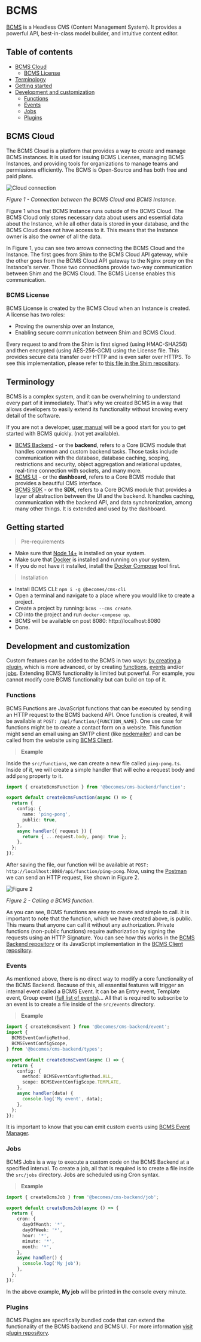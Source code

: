 # BCMS

[BCMS](thebcms.com) is a Headless CMS (Content Management System). It provides a powerful API, best-in-class model builder, and intuitive content editor.

## Table of contents

- [BCMS Cloud](#bcms-cloud)
  - [BCMS License](#bcms-license)
- [Terminology](#terminology)
- [Getting started](#getting-started)
- [Development and customization](development-and-customization)
  - [Functions](#functions)
  - [Events](#events)
  - [Jobs](#jobs)
  - [Plugins](#plugins)

## BCMS Cloud

The BCMS Cloud is a platform that provides a way to create and manage BCMS instances. It is used for issuing BCMS Licenses, managing BCMS Instances, and providing tools for organizations to manage teams and permissions efficiently. The BCMS is Open-Source and has both free and paid plans.

![Cloud connection](/assets/readme/fig2.png)

_Figure 1 - Connection between the BCMS Cloud and BCMS Instance._

Figure 1 whos that BCMS Instance runs outside of the BCMS Cloud. The BCMS Cloud only stores necessary data about users and essential data about the Instance, while all other data is stored in your database, and the BCMS Cloud does not have access to it. This means that the Instance owner is also the owner of all the data.

In Figure 1, you can see two arrows connecting the BCMS Cloud and the Instance. The first goes from Shim to the BCMS Cloud API gateway, while the other goes from the BCMS Cloud API gateway to the Nginx proxy on the Instance's server. Those two connections provide two-way communication between Shim and the BCMS Cloud. The BCMS License enables this communication.

### BCMS License

BCMS License is created by the BCMS Cloud when an Instance is created. A license has two roles:

- Proving the ownership over an Instance,
- Enabling secure communication between Shim and BCMS Cloud.

Every request to and from the Shim is first signed (using HMAC-SHA256) and then encrypted (using AES-256-GCM) using the License file. This provides secure data transfer over HTTP and is even safer over HTTPS. To see this implementation, please refer to [this file in the Shim repository](https://github.com/becomesco/cms-shim/blob/next/src/services/security.ts).

## Terminology

BCMS is a complex system, and it can be overwhelming to understand every part of it immediately. That's why we created BCMS in a way that allows developers to easily extend its functionality without knowing every detail of the software.

If you are not a developer, [user manual]() will be a good start for you to get started with BCMS quickly. (not yet available).

- [BCMS Backend](https://github.com/becomesco/cms-backend) - or the **backend**, refers to a Core BCMS module that handles common and custom backend tasks. Those tasks include communication with the database, database caching, scoping, restrictions and security, object aggregation and relational updates, real-time connection with sockets, and many more.
- [BCMS UI](https://github.com/becomesco/cms-ui) - or the **dashboard**, refers to a Core BCMS module that provides a beautiful CMS interface.
- [BCMS SDK](https://github.com/becomesco/cms-sdk) - or the **SDK**, refers to a Core BCMS module that provides a layer of abstraction between the UI and the backend. It handles caching, communication with the backend API, and data synchronization, among many other things. It is extended and used by the dashboard.

## Getting started

> Pre-requirements

- Make sure that [Node 14+](https://nodejs.org/en/) is installed on your system.
- Make sure that [Docker](https://www.docker.com/) is installed and running on your system.
- If you do not have it installed, install the [Docker Compose](https://docs.docker.com/compose/) tool first.

> Installation

- Install BCMS CLI: `npm i -g @becomes/cms-cli`
- Open a terminal and navigate to a place where you would like to create a project.
- Create a project by running: `bcms --cms create`.
- CD into the project and run `docker-compose up`.
- BCMS will be available on post 8080: http://localhost:8080
- Done.

## Development and customization

Custom features can be added to the BCMS in two ways: [by creating a plugin](#plugins), which is more advanced, or by creating [functions](#functions), [events](#events) and/or [jobs](#jobs). Extending BCMS functionality is limited but powerful. For example, you cannot modify core BCMS functionality but can build on top of it.

### Functions

BCMS Functions are JavaScript functions that can be executed by sending an HTTP request to the BCMS backend API. Once function is created, it will be available at `POST: /api/function/{FUNCTION_NAME}`. One use case for functions might be to create a contact form on a website. This function might send an email using an SMTP client (like [nodemailer](https://nodemailer.com/about/)) and can be called from the website using [BCMS Client](https://github.com/becomesco/cms-client).

> **Example**

Inside the `src/functions`, we can create a new file called `ping-pong.ts`. Inside of it, we will create a simple handler that will echo a request body and add `pong` property to it.

```ts
import { createBcmsFunction } from '@becomes/cms-backend/function';

export default createBcmsFunction(async () => {
  return {
    config: {
      name: 'ping-pong',
      public: true,
    },
    async handler({ request }) {
      return { ...request.body, pong: true };
    },
  };
});
```

After saving the file, our function will be available at `POST: http://localhost:8080/api/function/ping-pong`. Now, using the [Postman](https://www.postman.com/) we can send an HTTP request, like shown in Figure 2.

![Figure 2](/assets/readme/fig1.png)

_Figure 2 - Calling a BCMS function._

As you can see, BCMS functions are easy to create and simple to call. It is important to note that the function, which we have created above, is public. This means that anyone can call it without any authorization. Private functions (non-public functions) require authorization by signing the requests using an HTTP Signature. You can see how this works in the [BCMS Backend repository](https://github.com/becomesco/cms-backend/blob/master/src/security/api.ts) or its JavaScript implementation in the [BCMS Client repository](https://github.com/becomesco/cms-client/blob/master/src/util/security.ts).

### Events

As mentioned above, there is no direct way to modify a core functionality of the BCMS Backend. Because of this, all essential features will trigger an internal event called a BCMS Event. It can be an Entry event, Template event, Group event ([full list of events](https://github.com/becomesco/cms-backend/blob/master/src/types/event/config.ts))... All that is required to subscribe to an event is to create a file inside of the `src/events` directory.

> **Example**

```ts
import { createBcmsEvent } from '@becomes/cms-backend/event';
import {
  BCMSEventConfigMethod,
  BCMSEventConfigScope,
} from '@becomes/cms-backend/types';

export default createBcmsEvent(async () => {
  return {
    config: {
      method: BCMSEventConfigMethod.ALL,
      scope: BCMSEventConfigScope.TEMPLATE,
    },
    async handler(data) {
      console.log('My event', data);
    },
  };
});
```

It is important to know that you can emit custom events using [BCMS Event Manager](https://github.com/becomesco/cms-backend/blob/master/src/types/event/manager.ts).

### Jobs

BCMS Jobs is a way to execute a custom code on the BCMS Backend at a specified interval. To create a job, all that is required is to create a file inside the `src/jobs` directory. Jobs are scheduled using Cron syntax.

> **Example**

```ts
import { createBcmsJob } from '@becomes/cms-backend/job';

export default createBcmsJob(async () => {
  return {
    cron: {
      dayOfMonth: '*',
      dayOfWeek: '*',
      hour: '*',
      minute: '*',
      month: '*',
    },
    async handler() {
      console.log('My job');
    },
  };
});
```

In the above example, **My job** will be printed in the console every minute.

### Plugins

BCMS Plugins are specifically bundled code that can extend the functionality of the BCMS backend and BCMS UI. For more information [visit plugin repository](https://github.com/becomesco/cms-plugin-starter).
